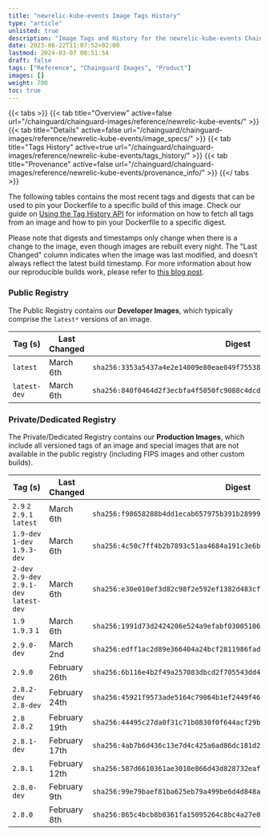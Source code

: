 ```yaml
---
title: "newrelic-kube-events Image Tags History"
type: "article"
unlisted: true
description: "Image Tags and History for the newrelic-kube-events Chainguard Image"
date: 2023-06-22T11:07:52+02:00
lastmod: 2024-03-07 00:51:54
draft: false
tags: ["Reference", "Chainguard Images", "Product"]
images: []
weight: 700
toc: true
---
```


{{< tabs >}}
{{< tab title="Overview" active=false url="/chainguard/chainguard-images/reference/newrelic-kube-events/" >}}
{{< tab title="Details" active=false url="/chainguard/chainguard-images/reference/newrelic-kube-events/image_specs/" >}}
{{< tab title="Tags History" active=true url="/chainguard/chainguard-images/reference/newrelic-kube-events/tags_history/" >}}
{{< tab title="Provenance" active=false url="/chainguard/chainguard-images/reference/newrelic-kube-events/provenance_info/" >}}
{{</ tabs >}}

The following tables contains the most recent tags and digests that can be used to pin your Dockerfile to a specific build of this image. Check our guide on [Using the Tag History API](/chainguard/chainguard-images/using-the-tag-history-api/) for information on how to fetch all tags from an image and how to pin your Dockerfile to a specific digest.

Please note that digests and timestamps only change when there is a change to the image, even though images are rebuilt every night. The "Last Changed" column indicates when the image was last modified, and doesn't always reflect the latest build timestamp. For more information about how our reproducible builds work, please refer to [this blog post](https://www.chainguard.dev/unchained/reproducing-chainguards-reproducible-image-builds).

### Public Registry
The Public Registry contains our **Developer Images**, which typically comprise the `latest*` versions of an image.

| Tag (s)       | Last Changed | Digest                                                                    |
|---------------|--------------|---------------------------------------------------------------------------|
|  `latest`     | March 6th    | `sha256:3353a5437a4e2e14009e80eae049f7553818a8aa7e21fbd2a4bbf15354775c63` |
|  `latest-dev` | March 6th    | `sha256:840f0464d2f3ecbfa4f5050fc9088c4dcddbd6ec0163da1e128e085b14f0b6b1` |


### Private/Dedicated Registry
The Private/Dedicated Registry contains our **Production Images**, which include all versioned tags of an image and special images that are not available in the public registry (including FIPS images and other custom builds).

| Tag (s)                                     | Last Changed  | Digest                                                                    |
|---------------------------------------------|---------------|---------------------------------------------------------------------------|
|  `2.9` `2` `2.9.1` `latest`                 | March 6th     | `sha256:f98658288b4dd1ecab657975b391b28999282b91ff04d1bff85de22a8fe317e2` |
|  `1.9-dev` `1-dev` `1.9.3-dev`              | March 6th     | `sha256:4c50c7ff4b2b7893c51aa4684a191c3e6b04a5d9173794a34c93f6b316d7c534` |
|  `2-dev` `2.9-dev` `2.9.1-dev` `latest-dev` | March 6th     | `sha256:e30e010ef3d82c98f2e592ef1382d483cf2f8b232feeb1b7d56406b5dece8b87` |
|  `1.9` `1.9.3` `1`                          | March 6th     | `sha256:1991d73d2424206e524a9efabf0300510633ec557ed8557ea47c1f2408ce3cb9` |
|  `2.9.0-dev`                                | March 2nd     | `sha256:edff1ac2d89e366404a24bcf2811986fad8407f064942cb89fb274c75ac44387` |
|  `2.9.0`                                    | February 26th | `sha256:6b116e4b2f49a257083dbcd2f705543dd4b553a439be1321a041977b09b037da` |
|  `2.8.2-dev` `2.8-dev`                      | February 24th | `sha256:45921f9573ade5164c79064b1ef2449f4658d9a33d9578296eda484e03c73359` |
|  `2.8` `2.8.2`                              | February 19th | `sha256:44495c27da0f31c71b0830f0f644acf29ba09ee1ddfcd432d9fdee6d814c70d0` |
|  `2.8.1-dev`                                | February 17th | `sha256:4ab7b6d436c13e7d4c425a6ad86dc181d2751fefa2c141117376535ac2d471a0` |
|  `2.8.1`                                    | February 12th | `sha256:587d6610361ae3010e866d43d828732eafb24c603c5f76362327721917f5010c` |
|  `2.8.0-dev`                                | February 9th  | `sha256:99e79baef81ba625eb79a499be6d4d848a71edd48b740f756f8e2c0998bd48a6` |
|  `2.8.0`                                    | February 8th  | `sha256:865c4bcb8b0361fa15095264c8bc4a27e0732ca32d4a84dae3f620ea2db32f0d` |

